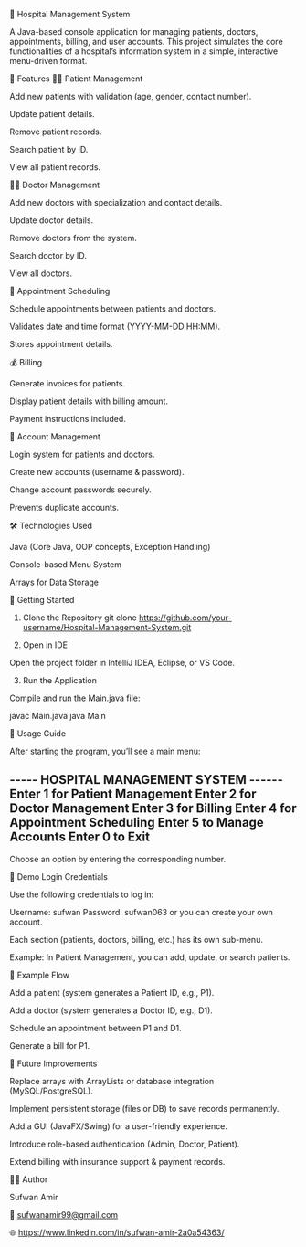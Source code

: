 🏥 Hospital Management System

A Java-based console application for managing patients, doctors, appointments, billing, and user accounts.
This project simulates the core functionalities of a hospital’s information system in a simple, interactive menu-driven format.

📌 Features
👨‍⚕️ Patient Management

Add new patients with validation (age, gender, contact number).

Update patient details.

Remove patient records.

Search patient by ID.

View all patient records.

👩‍⚕️ Doctor Management

Add new doctors with specialization and contact details.

Update doctor details.

Remove doctors from the system.

Search doctor by ID.

View all doctors.

📅 Appointment Scheduling

Schedule appointments between patients and doctors.

Validates date and time format (YYYY-MM-DD HH:MM).

Stores appointment details.

💰 Billing

Generate invoices for patients.

Display patient details with billing amount.

Payment instructions included.

🔐 Account Management

Login system for patients and doctors.

Create new accounts (username & password).

Change account passwords securely.

Prevents duplicate accounts.

🛠️ Technologies Used

Java (Core Java, OOP concepts, Exception Handling)

Console-based Menu System

Arrays for Data Storage

🚀 Getting Started
1. Clone the Repository
   git clone https://github.com/your-username/Hospital-Management-System.git

2. Open in IDE

Open the project folder in IntelliJ IDEA, Eclipse, or VS Code.

3. Run the Application

Compile and run the Main.java file:

javac Main.java
java Main

📖 Usage Guide

After starting the program, you’ll see a main menu:

----- HOSPITAL MANAGEMENT SYSTEM ------
Enter 1 for Patient Management
Enter 2 for Doctor Management
Enter 3 for Billing
Enter 4 for Appointment Scheduling
Enter 5 to Manage Accounts
Enter 0 to Exit
---------------------------------------


Choose an option by entering the corresponding number.

🔑 Demo Login Credentials

Use the following credentials to log in:

Username: sufwan
Password: sufwan063
or you can create your own account.

Each section (patients, doctors, billing, etc.) has its own sub-menu.

Example: In Patient Management, you can add, update, or search patients.

📌 Example Flow

Add a patient (system generates a Patient ID, e.g., P1).

Add a doctor (system generates a Doctor ID, e.g., D1).

Schedule an appointment between P1 and D1.

Generate a bill for P1.

🧩 Future Improvements

Replace arrays with ArrayLists or database integration (MySQL/PostgreSQL).

Implement persistent storage (files or DB) to save records permanently.

Add a GUI (JavaFX/Swing) for a user-friendly experience.

Introduce role-based authentication (Admin, Doctor, Patient).

Extend billing with insurance support & payment records.

👨‍💻 Author

Sufwan Amir

📧 sufwanamir99@gmail.com

🌐 https://www.linkedin.com/in/sufwan-amir-2a0a54363/